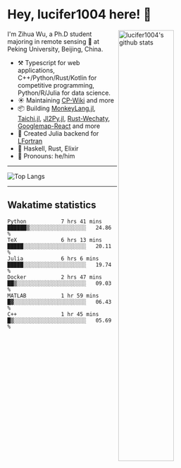 # Hey, lucifer1004 here! :wave:

<img width="50%" align="right" alt="lucifer1004's github stats" src="https://github-readme-stats.vercel.app/api?username=lucifer1004&show_icons=true">

I'm Zihua Wu, a Ph.D student majoring in remote sensing :satellite: at Peking University, Beijing, China.

- :hammer_and_pick: Typescript for web applications, C++/Python/Rust/Kotlin for competitive programming, Python/R/Julia for data science.
- :sunny: Maintaining [CP-Wiki](https://cp-wiki.vercel.app) and more 
- :package: Building [MonkeyLang.jl](https://github.com/lucifer1004/MonkeyLang.jl), [Taichi.jl](https://github.com/lucifer1004/Taichi.jl), [Jl2Py.jl](https://github.com/lucifer1004/Jl2Py.jl), [Rust-Wechaty](https://github.com/wechaty/rust-wechaty), [Googlemap-React](https://github.com/googlemap-react/googlemap-react) and more
- :sparkler: Created Julia backend for [LFortran](https://github.com/lfortran/lfortran)
- :seedling: Haskell, Rust, Elixir
- :man: Pronouns: he/him

---

![Top Langs](https://github-readme-stats.vercel.app/api/top-langs/?username=lucifer1004&layout=compact)

---

## Wakatime statistics

<!--START_SECTION:waka-->

```text
Python           7 hrs 41 mins   ██████▒░░░░░░░░░░░░░░░░░░   24.86 %
TeX              6 hrs 13 mins   █████░░░░░░░░░░░░░░░░░░░░   20.11 %
Julia            6 hrs 6 mins    █████░░░░░░░░░░░░░░░░░░░░   19.74 %
Docker           2 hrs 47 mins   ██▒░░░░░░░░░░░░░░░░░░░░░░   09.03 %
MATLAB           1 hr 59 mins    █▓░░░░░░░░░░░░░░░░░░░░░░░   06.43 %
C++              1 hr 45 mins    █▒░░░░░░░░░░░░░░░░░░░░░░░   05.69 %
```

<!--END_SECTION:waka-->
